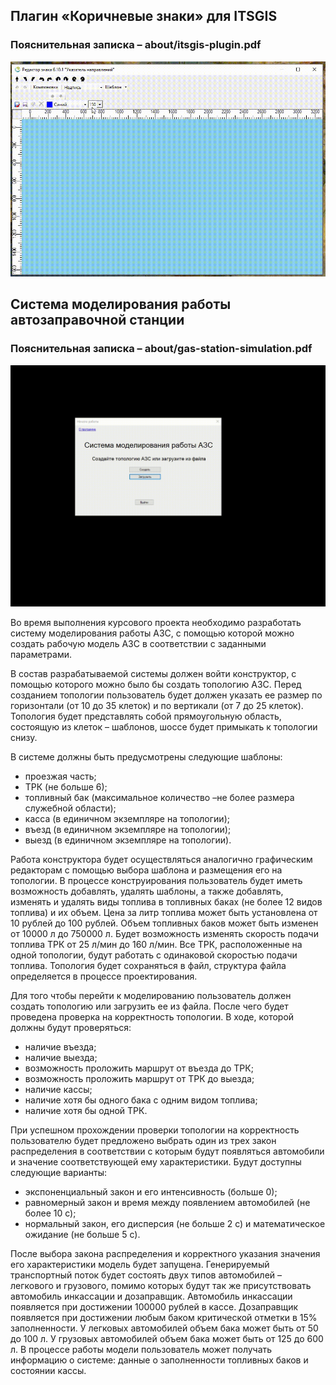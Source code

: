 ﻿## Плагин «Коричневые знаки» для ITSGIS

### Пояснительная записка – about/itsgis-plugin.pdf

![](about/itsgis-plugin.gif)

## Система моделирования работы автозаправочной станции

### Пояснительная записка – about/gas-station-simulation.pdf

![](about/gas-station-simulation.gif)

Во время выполнения курсового проекта необходимо разработать систему моделирования работы АЗС, с помощью которой можно создать рабочую модель АЗС в соответствии с заданными параметрами.

В состав разрабатываемой системы должен войти конструктор, с помощью которого можно было бы создать топологию АЗС. Перед созданием топологии пользователь будет должен указать ее размер по горизонтали (от 10 до 35 клеток) и по вертикали (от 7 до 25 клеток). Топология будет представлять собой прямоугольную область, состоящую из клеток – шаблонов, шоссе будет примыкать к топологии снизу.

В системе должны быть предусмотрены следующие шаблоны: 
* проезжая часть;
* ТРК (не больше 6);
* топливный бак (максимальное количество –не более размера служебной области);
* касса (в единичном экземпляре на топологии);
* въезд (в единичном экземпляре на топологии);
* выезд (в единичном экземпляре на топологии).

Работа конструктора будет осуществляться аналогично графическим редакторам с помощью выбора шаблона и размещения его на топологии. В процессе конструирования пользователь будет иметь возможность добавлять, удалять шаблоны, а также добавлять, изменять и удалять виды топлива в топливных баках (не более 12 видов топлива) и их объем. Цена за литр топлива может быть установлена от 10 рублей до 100 рублей. Объем топливных баков может быть изменен от 10000 л до 750000 л. Будет возможность изменять скорость подачи топлива ТРК от 25 л/мин до 160 л/мин. Все ТРК, расположенные на одной топологии, будут работать с одинаковой скоростью подачи топлива. Топология будет сохраняться в файл, структура файла определяется в процессе проектирования.

Для того чтобы перейти к моделированию пользователь должен создать топологию или загрузить ее из файла. После чего будет проведена проверка на корректность топологии. В ходе, которой должны будут проверяться:
* наличие въезда;
* наличие выезда;
* возможность проложить маршрут от въезда до ТРК;
* возможность проложить маршрут от ТРК до выезда;
* наличие кассы;
* наличие хотя бы одного бака с одним видом топлива;
* наличие хотя бы одной ТРК.

При успешном прохождении проверки топологии на корректность пользователю будет предложено выбрать один из трех закон распределения в соответствии с которым будут появляться автомобили и значение соответствующей ему характеристики. Будут доступны следующие варианты:
* экспоненциальный закон и его интенсивность (больше 0);
* равномерный закон и время между появлением автомобилей (не более 10 с);
* нормальный закон, его дисперсия (не больше 2 с) и математическое ожидание (не больше 5 с).

После выбора закона распределения и корректного указания значения его характеристики модель будет запущена. Генерируемый транспортный поток будет состоять двух типов автомобилей – легкового и грузового, помимо которых будут так же присутствовать автомобиль инкассации и дозаправщик. Автомобиль инкассации появляется при достижении 100000 рублей в кассе. Дозаправщик появляется при достижении любым баком критической отметки в 15% заполненности. У легковых автомобилей объем бака может быть от 50 до 100 л. У грузовых автомобилей объем бака может быть от 125 до 600 л. В процессе работы модели пользователь может получать информацию о системе: данные о заполненности топливных баков и состоянии кассы.
